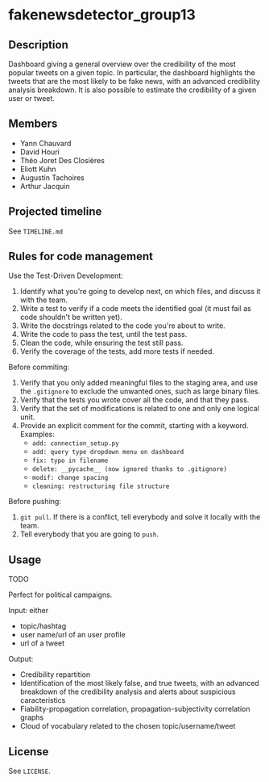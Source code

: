 # fakenewsdetector_group13

## Description

Dashboard giving a general overview over the credibility of the most popular tweets on a given topic. In particular, the dashboard highlights the tweets that are the most likely to be fake news, with an advanced credibility analysis breakdown. It is also possible to estimate the credibility of a given user or tweet.


## Members

- Yann Chauvard
- David Houri
- Théo Joret Des Closières
- Eliott Kuhn
- Augustin Tachoires
- Arthur Jacquin


## Projected timeline

See `TIMELINE.md`


## Rules for code management

Use the Test-Driven Development:

1. Identify what you're going to develop next, on which files, and discuss it with the team.
2. Write a test to verify if a code meets the identified goal (it must fail as code shouldn't be written yet).
3. Write the docstrings related to the code you're about to write.
4. Write the code to pass the test, until the test pass.
5. Clean the code, while ensuring the test still pass.
6. Verify the coverage of the tests, add more tests if needed.

Before commiting:

1. Verify that you only added meaningful files to the staging area, and use the `.gitignore` to exclude the unwanted ones, such as large binary files.
2. Verify that the tests you wrote cover all the code, and that they pass.
3. Verify that the set of modifications is related to one and only one logical unit.
4. Provide an explicit comment for the commit, starting with a keyword. Examples:
    - `add: connection_setup.py`
    - `add: query type dropdown menu on dashboard`
    - `fix: typo in filename`
    - `delete: __pycache__ (now ignored thanks to .gitignore)`
    - `modif: change spacing`
    - `cleaning: restructuring file structure`

Before pushing:

1. `git pull`. If there is a conflict, tell everybody and solve it locally with the team.
2. Tell everybody that you are going to `push`.


## Usage

TODO

Perfect for political campaigns.

Input: either
- topic/hashtag
- user name/url of an user profile
- url of a tweet

Output:
- Credibility repartition
- Identification of the most likely false, and true tweets, with an advanced breakdown of the credibility analysis and alerts about suspicious caracteristics
- Fiability-propagation correlation, propagation-subjectivity correlation graphs
- Cloud of vocabulary related to the chosen topic/username/tweet


## License

See `LICENSE`.
